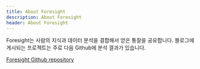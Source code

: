 ```yaml
---
title: About Foresight
description: About Foresight
header: About Foresight
---
```

Foresight는 사람의 지식과 데이터 분석을 결합해서 얻은 통찰을 공유합니다. <!--break--> 블로그에 게시되는 프로젝트는 주로 다음 Github에 분석 결과가 있습니다.

[Foresight Github repository](https://github.com/foresighters/project-storage)

